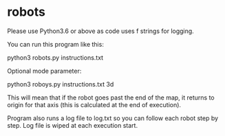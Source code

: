 # robots

Please use Python3.6 or above as code uses f strings for logging.

You can run this program like this:

python3 robots.py instructions.txt 


Optional mode parameter:

python3 roboys.py instructions.txt 3d

This will mean that if the robot goes past the end of the map, it returns to origin for that axis (this is calculated at the end of execution).


Program also runs a log file to log.txt so you can follow each robot step by step. Log file is wiped at each execution start.